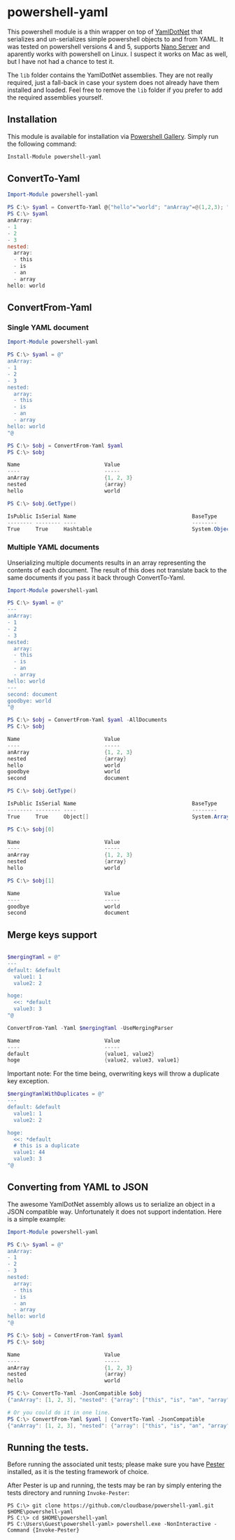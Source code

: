# powershell-yaml

This powershell module is a thin wrapper on top of [YamlDotNet](https://github.com/aaubry/YamlDotNet "YamlDotNet") that serializes and un-serializes simple powershell objects to and from YAML. It was tested on powershell versions 4 and 5, supports [Nano Server](https://technet.microsoft.com/en-us/library/mt126167.aspx "Nano") and aparently works with powershell on Linux. I suspect it works on Mac as well, but I have not had a chance to test it.

The ```lib``` folder contains the YamlDotNet assemblies. They are not really required, just a fall-back in case your system does not already have them installed and loaded. Feel free to remove the ```lib``` folder if you prefer to add the required assemblies yourself.

## Installation

This module is available for installation via [Powershell Gallery](http://www.powershellgallery.com/). Simply run the following command:

```powershell
Install-Module powershell-yaml
```

## ConvertTo-Yaml

```powershell
Import-Module powershell-yaml

PS C:\> $yaml = ConvertTo-Yaml @{"hello"="world"; "anArray"=@(1,2,3); "nested"=@{"array"=@("this", "is", "an", "array")}}
PS C:\> $yaml
anArray:
- 1
- 2
- 3
nested:
  array:
  - this
  - is
  - an
  - array
hello: world
```

## ConvertFrom-Yaml

### Single YAML document

```powershell
Import-Module powershell-yaml

PS C:\> $yaml = @"
anArray:
- 1
- 2
- 3
nested:
  array:
  - this
  - is
  - an
  - array
hello: world
"@

PS C:\> $obj = ConvertFrom-Yaml $yaml
PS C:\> $obj

Name                           Value
----                           -----
anArray                        {1, 2, 3}
nested                         {array}
hello                          world

PS C:\> $obj.GetType()

IsPublic IsSerial Name                                     BaseType
-------- -------- ----                                     --------
True     True     Hashtable                                System.Object
```

### Multiple YAML documents

Unserializing multiple documents results in an array representing the contents of each document. The result of this does not translate back to the same documents if you pass it back through ConvertTo-Yaml.

```powershell
Import-Module powershell-yaml

PS C:\> $yaml = @"
---
anArray:
- 1
- 2
- 3
nested:
  array:
  - this
  - is
  - an
  - array
hello: world
---
second: document
goodbye: world
"@

PS C:\> $obj = ConvertFrom-Yaml $yaml -AllDocuments
PS C:\> $obj

Name                           Value
----                           -----
anArray                        {1, 2, 3}
nested                         {array}
hello                          world
goodbye                        world
second                         document

PS C:\> $obj.GetType()

IsPublic IsSerial Name                                     BaseType
-------- -------- ----                                     --------
True     True     Object[]                                 System.Array

PS C:\> $obj[0]

Name                           Value
----                           -----
anArray                        {1, 2, 3}
nested                         {array}
hello                          world

PS C:\> $obj[1]

Name                           Value
----                           -----
goodbye                        world
second                         document
```

## Merge keys support

```powershell

$mergingYaml = @"
---
default: &default
  value1: 1
  value2: 2

hoge:
  <<: *default
  value3: 3
"@

ConvertFrom-Yaml -Yaml $mergingYaml -UseMergingParser

Name                           Value
----                           -----
default                        {value1, value2}
hoge                           {value2, value3, value1}

```

Important note: For the time being, overwriting keys will throw a duplicate key exception.

```powershell
$mergingYamlWithDuplicates = @"
---
default: &default
  value1: 1
  value2: 2

hoge:
  <<: *default
  # this is a duplicate
  value1: 44
  value3: 3
"@
```

## Converting from YAML to JSON

The awesome YamlDotNet assembly allows us to serialize an object in a JSON compatible way. Unfortunately it does not support indentation. Here is a simple example:

```powershell
Import-Module powershell-yaml

PS C:\> $yaml = @"
anArray:
- 1
- 2
- 3
nested:
  array:
  - this
  - is
  - an
  - array
hello: world
"@

PS C:\> $obj = ConvertFrom-Yaml $yaml
PS C:\> $obj

Name                           Value
----                           -----
anArray                        {1, 2, 3}
nested                         {array}
hello                          world

PS C:\> ConvertTo-Yaml -JsonCompatible $obj
{"anArray": [1, 2, 3], "nested": {"array": ["this", "is", "an", "array"]}, "hello": "world"}

# Or you could do it in one line.
PS C:\> ConvertFrom-Yaml $yaml | ConvertTo-Yaml -JsonCompatible
{"anArray": [1, 2, 3], "nested": {"array": ["this", "is", "an", "array"]}, "hello": "world"}

```

## Running the tests.

Before running the associated unit tests; please make sure you have
[Pester](https://github.com/pester/pester) installed, as it is the testing
framework of choice.

After Pester is up and running, the tests may be ran by simply entering the
tests directory and running `Invoke-Pester`:

```
PS C:\> git clone https://github.com/cloudbase/powershell-yaml.git $HOME\powershell-yaml
PS C:\> cd $HOME\powershell-yaml
PS C:\Users\Guest\powershell-yaml> powershell.exe -NonInteractive -Command {Invoke-Pester}
```
